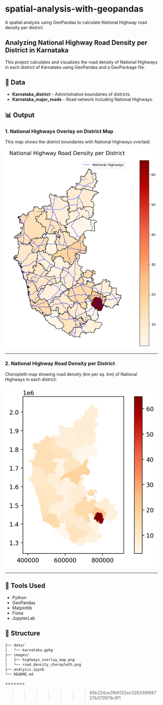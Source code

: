 # spatial-analysis-with-geopandas
A spatial analysis using GeoPandas to calculate National Highway road density per district.

## Analyzing National Highway Road Density per District in Karnataka

This project calculates and visualizes the road density of National Highways in each district of Karnataka using GeoPandas and a GeoPackage file.

## 📂 Data

- **Karnataka_district** – Administrative boundaries of districts.
- **Karnataka_major_roads** – Road network including National Highways.

## 📊 Output

### 1. National Highways Overlay on District Map

This map shows the district boundaries with National Highways overlaid:

![Highways Overlay Map](images/highways_overlay_map.png)

---

### 2. National Highway Road Density per District

Choropleth map showing road density (km per sq. km) of National Highways in each district:

![Road Density Choropleth](images/road_density_choropleth.png)

---

## 📌 Tools Used

- Python
- GeoPandas
- Matplotlib
- Fiona
- JupyterLab


## 📁 Structure

```
├── data/
│   └── karnataka.gpkg
├── images/
│   ├── highways_overlay_map.png
│   └── road_density_choropleth.png
├── analysis.ipynb
└── README.md
```
=======
>>>>>>> 65b224ce3fb9132ec328339f68727b370979c9f1
